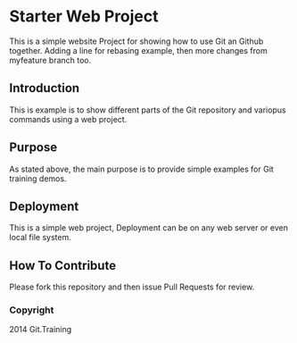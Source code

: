 # Starter Web Project

This is a simple website Project for showing how to use Git an Github together. Adding a line for rebasing example, then more changes from myfeature branch too.

## Introduction

This is example is to show different parts of the Git repository and variopus commands using a web project.
## Purpose


As stated above, the main purpose is to provide simple examples for Git training demos.
## Deployment

This is a simple web project, Deployment can be on any web server or even local file system.


## How To Contribute

Please fork this repository and then issue Pull Requests for
review.

### Copyright

2014 Git.Training